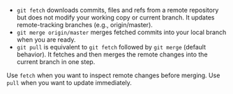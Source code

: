 - `git fetch` downloads commits, files and refs from a remote repository but does not modify your working copy or current branch. It updates remote-tracking branches (e.g., origin/master).
- `git merge origin/master` merges fetched commits into your local branch when you are ready.
- `git pull` is equivalent to `git fetch` followed by `git merge` (default behavior). It fetches and then merges the remote changes into the current branch in one step.

Use `fetch` when you want to inspect remote changes before merging. Use `pull` when you want to update immediately.
